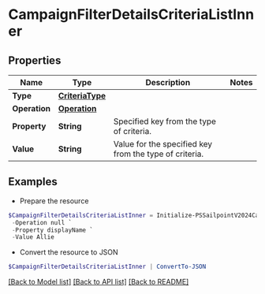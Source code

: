 # CampaignFilterDetailsCriteriaListInner
## Properties

Name | Type | Description | Notes
------------ | ------------- | ------------- | -------------
**Type** | [**CriteriaType**](CriteriaType.md) |  | 
**Operation** | [**Operation**](Operation.md) |  | 
**Property** | **String** | Specified key from the type of criteria. | 
**Value** | **String** | Value for the specified key from the type of criteria. | 

## Examples

- Prepare the resource
```powershell
$CampaignFilterDetailsCriteriaListInner = Initialize-PSSailpointV2024CampaignFilterDetailsCriteriaListInner  -Type null `
 -Operation null `
 -Property displayName `
 -Value Allie
```

- Convert the resource to JSON
```powershell
$CampaignFilterDetailsCriteriaListInner | ConvertTo-JSON
```

[[Back to Model list]](../README.md#documentation-for-models) [[Back to API list]](../README.md#documentation-for-api-endpoints) [[Back to README]](../README.md)

